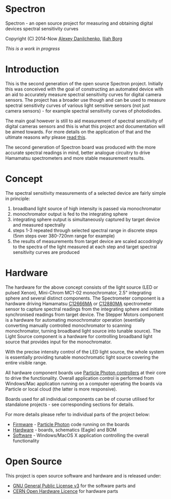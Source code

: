 # Spectron

Spectron - an open source project for measuring and obtaining digital devices spectral sensitivity curves

Copyright (C) 2014-Now [Alexey Danilchenko](mailto:alexey.danilchenko@gmail.com), [Iliah Borg](mailto:iliah.i.borg@gmail.com)

*This is a work in progress*

# Introduction

This is the second generation of the open source Spectron project.  Initially this was conceived with the goal of constructing an automated device with an aid to accurately measure spectral sensitivity curves for digital camera sensors. The project has a broader use though and can be used to measure spectral sensitivity curves of various light sensitive sensors (not just camera sensors) - for example spectral sensitivity curves of photodiodes.

The main goal however is still to aid measurement of spectral sensitivity of digital cameras sensors and this is what this project and documentation will be aimed towards. For more details on the application of that and the ultimate reasons _why_ please [read this](CameraSRF.md).

The second generation of Spectron board was produced with the more accurate spectral readings in mind, better analogue circuitry to drive Hamamatsu spectrometers and more stable measurement results.


# Concept

The spectral sensitivity measurements of a selected device are fairly simple in principle:

1. broadband light source of high intensity is passed via monochromator
2. monochromator output is fed to the integrating sphere 
3. integrating sphere output is simultaneously captured by target device and measured spectrally
4. steps 1-3 repeated through selected spectral range in discrete steps (5nm steps over 380-720nm range for example)
5. the results of measurements from target device are scaled accodringly to the spectra of the light measured at each step and target spectral sensitivity curves are produced

# Hardware

The hardware for the above concept consists of the light source (LED or pulsed  Xenon), Mini-Chrom MC1-02 monochromator, 2.5" integrating sphere and several distinct components. The Spectrometer component is a hardware driving Hamamatsu [C12666MA](http://www.hamamatsu.com/jp/en/C12666MA.html) or [C12880MA](http://www.hamamatsu.com/jp/en/C12880MA.html) spectrometer sensor to capture spectral readings from the integrating sphere and initiate synchronised readings from target device. The Stepper Motors component is a hardware for automating monochromator operation (esentially converting manually controlled monochromator to scanning monochromator, turning broadband light source into tunable source). The Light Source component is a hardware for controlling broadband light source that provides input for the monochromator.

With the precise intensity control of the LED light source, the whole system is essentially providing tunable monochromatic light source covering the entire visible range.

All hardware component boards use [Particle Photon controllers](https://docs.particle.io/datasheets/wi-fi/photon-datasheet/) at their core to drive the functionality. Overall application control is performed from Windows/Mac application running on a computer operating the boards via Particle or local cloud (the latter is more responsive).

Boards used for all individual components can be of course utilised for standalone projects - see corresponding sections for details.

For more details please refer to individual parts of the project below:

* [Firmware](firmware) - [Particle Photon](https://www.particle.io/products/hardware/photon-wifi-dev-kit) code running on the boards
* [Hardware](hardware) - boards, schematics (Eagle) and BOM 
* [Software](software) - Windows/MacOS X application controlling the overall functionality

# Open Source

This project is open source software and hardware and is released under:

* [GNU General Public License v3](https://www.gnu.org/licenses/gpl-3.0.en.html) for the software parts and 
* [CERN Open Hardware Licence]( http://www.ohwr.org/attachments/735/CERNOHLv1_1.txt) for hardware parts
